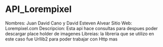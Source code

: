 # API_Lorempixel
Nombres: Juan David Cano y David Esteven Alvear
Sitio Web: Lorempixel.com
Descripcion: Esta api hace consultas para despues poder descargar place holder de imagenes
Libreias: la libreria que se utilizo en este caso fue Urllib2 para poder trabajar con Http mas 
